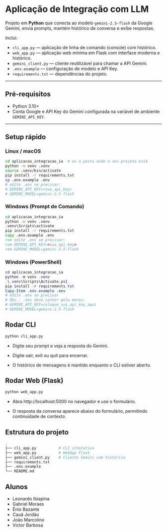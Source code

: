 # Aplicação de Integração com LLM

Projeto em **Python** que conecta ao modelo `gemini-2.5-flash` da Google Gemini,
envia prompts, mantém histórico de conversa e exibe respostas.

Inclui:

- `cli_app.py` — aplicação de linha de comando (console) com histórico.
- `web_app.py` — aplicação web mínima em Flask com interface moderna e histórico.
- `gemini_client.py` — cliente reutilizável para chamar a API Gemini.
- `.env.example` — configuração de modelo e API Key.
- `requirements.txt` — dependências do projeto.

---

## Pré-requisitos

- Python 3.10+
- Conta Google e API Key do Gemini configurada na variável de ambiente `GEMINI_API_KEY`.

---

## Setup rápido

### Linux / macOS
```bash
cd aplicacao_integracao_ia  # ou a pasta onde o seu projeto está
python -m venv .venv
source .venv/bin/activate
pip install -r requirements.txt
cp .env.example .env
# edite .env se precisar:
# GEMINI_API_KEY=<sua_api_key>
# GEMINI_MODEL=gemini-2.5-flash
```

### Windows (Prompt de Comando)
```bat
cd aplicacao_integracao_ia
python -m venv .venv
.venv\Scripts\activate
pip install -r requirements.txt
copy .env.example .env
rem edite .env se precisar:
rem GEMINI_API_KEY=<sua_api_key>
rem GEMINI_MODEL=gemini-2.5-flash
```
### Windows (PowerShell)
```powershell
cd aplicacao_integracao_ia
python -m venv .venv
.\.venv\Scripts\Activate.ps1
pip install -r requirements.txt
Copy-Item .env.example .env
# edite .env se precisar
# Obs.: .env deve conter pelo menos:
# GEMINI_API_KEY=coloque_sua_api_key_aqui
# GEMINI_MODEL=gemini-2.5-flash
```


## Rodar CLI

```bash
python cli_app.py
```
- Digite seu prompt e veja a resposta do Gemini.

- Digite sair, exit ou quit para encerrar.

- O histórico de mensagens é mantido enquanto o CLI estiver aberto.

## Rodar Web (Flask)

```bash
python web_app.py
```
- Abra http://localhost:5000 no navegador e use o formulário.

- O resposta da conversa aparece abaixo do formulário, permitindo continuidade de contexto.


## Estrutura do projeto

```bash
.
├── cli_app.py          # CLI interativa
├── web_app.py          # WebApp Flask
├── gemini_client.py    # Cliente Gemini com histórico
├── requirements.txt
├── .env.example
└── README.md
```

## Alunos

- Leonardo Ibiapina
- Gabriel Moraes
- Ênio Bazante
- Cauã Jordão
- João Marcolino
- Victor Barbosa
